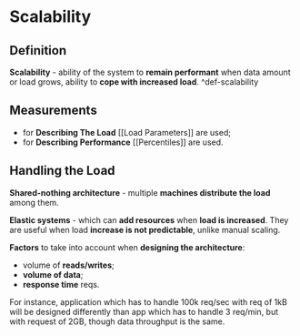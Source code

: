 # Scalability

## Definition

**Scalability** - ability of the system to **remain performant** when data amount or load grows, ability to **cope with increased load**. ^def-scalability

## Measurements

- for **Describing The Load** [[Load Parameters]] are used;
- for **Describing Performance** [[Percentiles]] are used.

## Handling the Load

**Shared-nothing architecture** - multiple **machines distribute the load** among them.

**Elastic systems** - which can **add resources** when **load is increased**. They are useful when load **increase is not predictable**, unlike manual scaling.

**Factors** to take into account when **designing the architecture**: 
- volume of **reads/writes**;
- **volume of data**;
- **response time** reqs.

For instance, application which has to handle 100k req/sec with req of 1kB will be designed differently than app which has to handle 3 req/min, but with request of 2GB, though data throughput is the same.
